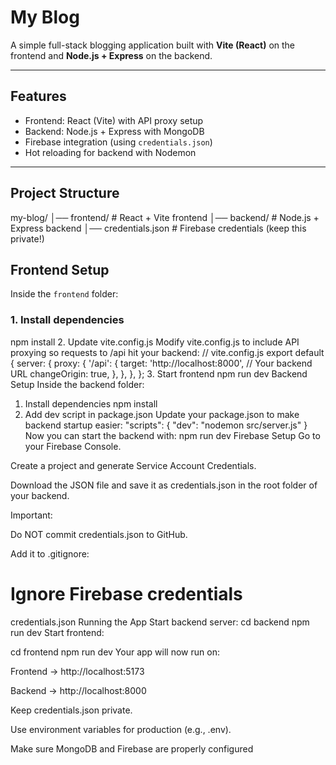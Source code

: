 # My Blog  

A simple full-stack blogging application built with **Vite (React)** on the frontend and **Node.js + Express** on the backend.  

---

## Features
- Frontend: React (Vite) with API proxy setup  
- Backend: Node.js + Express with MongoDB  
- Firebase integration (using `credentials.json`)  
- Hot reloading for backend with Nodemon  

---

## Project Structure  
my-blog/
│── frontend/ # React + Vite frontend
│── backend/ # Node.js + Express backend
│── credentials.json # Firebase credentials (keep this private!)

## Frontend Setup  

Inside the `frontend` folder:  

### 1. Install dependencies  
npm install
2. Update vite.config.js
Modify vite.config.js to include API proxying so requests to /api hit your backend:
// vite.config.js
export default {
  server: {
    proxy: {
      '/api': {
        target: 'http://localhost:8000', // Your backend URL
        changeOrigin: true,
      },
    },
  },
};
3. Start frontend
npm run dev
Backend Setup
Inside the backend folder:

1. Install dependencies
npm install
2. Add dev script in package.json
Update your package.json to make backend startup easier:
"scripts": {
  "dev": "nodemon src/server.js"
}
Now you can start the backend with:
npm run dev
Firebase Setup
Go to your Firebase Console.

Create a project and generate Service Account Credentials.

Download the JSON file and save it as credentials.json in the root folder of your backend.

Important:

Do NOT commit credentials.json to GitHub.

Add it to .gitignore:
# Ignore Firebase credentials
credentials.json
Running the App
Start backend server:
cd backend
npm run dev
Start frontend:

cd frontend
npm run dev
Your app will now run on:

Frontend → http://localhost:5173

Backend → http://localhost:8000

Keep credentials.json private.

Use environment variables for production (e.g., .env).

Make sure MongoDB and Firebase are properly configured
